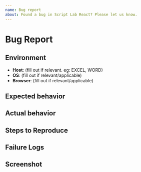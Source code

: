 ```yaml
---
name: Bug report
about: Found a bug in Script Lab React? Please let us know.
---
```


<!-- Use this template for bug/error reporting only -->

# Bug Report

<!-- fill out - a short description -->

## Environment

- **Host**: (fill out if relevant. eg: EXCEL, WORD)
- **OS**: (fill out if relevant/applicable)
- **Browser**: (fill out if relevant/applicable)

## Expected behavior

<!-- fill out - What do you expect Script Lab to do? -->

## Actual behavior

<!-- fill out - What is Script Lab doing? -->

## Steps to Reproduce

<!-- fill out - What should we do, in what order to reproduce? -->

<!--
1. step 1
2. step 2
3. etc...
-->

## Failure Logs

<!-- fill out if applicable -->

## Screenshot

<!-- add screenshot if applicable -->
